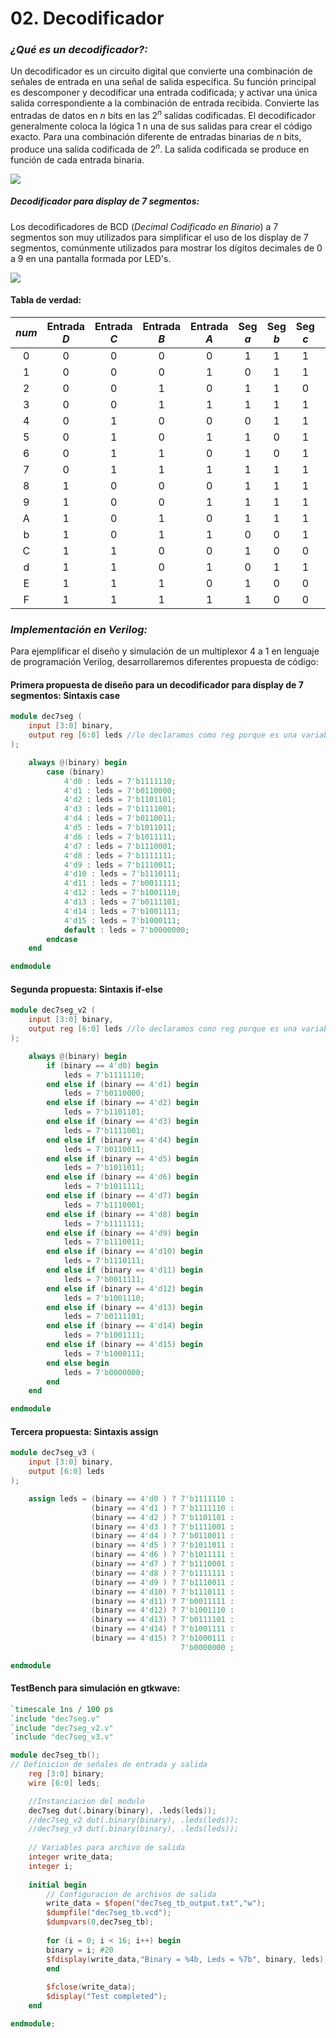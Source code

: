 # 02. Decodificador

### _¿Qué es un **decodificador**?:_

Un decodificador es un circuito digital que convierte una combinación de señales de entrada en una señal de salida específica. 
Su función principal es descomponer y decodificar una entrada codificada; y activar una única salida correspondiente a la combinación de entrada recibida.
Convierte las entradas de datos en $n$ bits en las $2^n$ salidas codificadas. 
El decodificador generalmente coloca la lógica $1$ n una de sus salidas para crear el código exacto. Para una combinación diferente de entradas binarias de $n$ bits, produce una salida codificada de $2^n$. La salida codificada se produce en función de cada entrada binaria.

![](https://www.electrically4u.com/wp-content/uploads/2020/09/decoder.png?ezimgfmt=ng:webp/ngcb4)


##### _Decodificador para display de 7 segmentos:_
Los decodificadores de BCD (_Decimal Codificado en Binario_) a 7 segmentos son muy utilizados para simplificar el uso de los display de 7 segmentos, comúnmente utilizados para mostrar los dígitos decimales de $0$ a $9$ en una pantalla formada por LED's.

![](https://media.geeksforgeeks.org/wp-content/cdn-uploads/bcd.png)

#### Tabla de verdad:

|$num$|Entrada $D$|Entrada $C$|Entrada $B$|Entrada $A$|Seg $a$|Seg $b$|Seg $c$|Seg $d$|Seg $e$|Seg $f$|Seg $g$|
|:-:|:-:|:-:|:-:|:-:|:-:|:-:|:-:|:-:|:-:|:-:|:-:|
|0|0|0|0|0|1|1|1|1|1|1|1|
|1|0|0|0|1|0|1|1|0|0|0|0|
|2|0|0|1|0|1|1|0|1|1|0|1|
|3|0|0|1|1|1|1|1|1|0|0|1|
|4|0|1|0|0|0|1|1|0|0|1|1|
|5|0|1|0|1|1|0|1|1|0|1|1|
|6|0|1|1|0|1|0|1|1|1|1|1|
|7|0|1|1|1|1|1|1|0|0|0|1|
|8|1|0|0|0|1|1|1|1|1|1|1|
|9|1|0|0|1|1|1|1|0|0|1|1|
|A|1|0|1|0|1|1|1|0|1|1|1|
|b|1|0|1|1|0|0|1|1|1|1|1|
|C|1|1|0|0|1|0|0|1|1|1|0|
|d|1|1|0|1|0|1|1|1|1|0|1|
|E|1|1|1|0|1|0|0|1|1|1|1|
|F|1|1|1|1|1|0|0|0|1|1|1|

### _Implementación en Verilog:_

Para ejemplificar el diseño y simulación de un multiplexor 4 a 1 en lenguaje de programación Verilog, desarrollaremos diferentes propuesta de código:

#### Primera propuesta de diseño para un decodificador para display de 7 segmentos: Sintaxis case

```verilog
module dec7seg (
	input [3:0] binary,
	output reg [6:0] leds //lo declaramos como reg porque es una variable
);

	always @(binary) begin
		case (binary)
			4'd0 : leds = 7'b1111110;
			4'd1 : leds = 7'b0110000;
			4'd2 : leds = 7'b1101101;
			4'd3 : leds = 7'b1111001;
			4'd4 : leds = 7'b0110011;
			4'd5 : leds = 7'b1011011;
			4'd6 : leds = 7'b1011111;
			4'd7 : leds = 7'b1110001;
			4'd8 : leds = 7'b1111111;
			4'd9 : leds = 7'b1110011;
			4'd10 : leds = 7'b1110111;
			4'd11 : leds = 7'b0011111;
			4'd12 : leds = 7'b1001110;
			4'd13 : leds = 7'b0111101;
			4'd14 : leds = 7'b1001111;
			4'd15 : leds = 7'b1000111;
			default : leds = 7'b0000000;
		endcase
	end

endmodule
```

#### Segunda propuesta: Sintaxis if-else

```verilog
module dec7seg_v2 (
	input [3:0] binary,
	output reg [6:0] leds //lo declaramos cono reg porque es una variable
);

	always @(binary) begin
		if (binary == 4'd0) begin
			leds = 7'b1111110;
		end else if (binary == 4'd1) begin
			leds = 7'b0110000;
		end else if (binary == 4'd2) begin
			leds = 7'b1101101;
		end else if (binary == 4'd3) begin
			leds = 7'b1111001;
		end else if (binary == 4'd4) begin
			leds = 7'b0110011;
		end else if (binary == 4'd5) begin
			leds = 7'b1011011;
		end else if (binary == 4'd6) begin
			leds = 7'b1011111;
		end else if (binary == 4'd7) begin
			leds = 7'b1110001;
		end else if (binary == 4'd8) begin
			leds = 7'b1111111;
		end else if (binary == 4'd9) begin
			leds = 7'b1110011;
		end else if (binary == 4'd10) begin
			leds = 7'b1110111;
		end else if (binary == 4'd11) begin
			leds = 7'b0011111;
		end else if (binary == 4'd12) begin
			leds = 7'b1001110;
		end else if (binary == 4'd13) begin
			leds = 7'b0111101;
		end else if (binary == 4'd14) begin
			leds = 7'b1001111;
		end else if (binary == 4'd15) begin
			leds = 7'b1000111;
		end else begin
			leds = 7'b0000000;
		end
	end

endmodule
```

#### Tercera propuesta: Sintaxis assign

```verilog
module dec7seg_v3 (
	input [3:0] binary,
	output [6:0] leds
);

	assign leds = (binary == 4'd0 ) ? 7'b1111110 :
			      (binary == 4'd1 ) ? 7'b1111110 :
	              (binary == 4'd2 ) ? 7'b1101101 :
			      (binary == 4'd3 ) ? 7'b1111001 :
			      (binary == 4'd4 ) ? 7'b0110011 :
				  (binary == 4'd5 ) ? 7'b1011011 :
				  (binary == 4'd6 ) ? 7'b1011111 :
				  (binary == 4'd7 ) ? 7'b1110001 :
			      (binary == 4'd8 ) ? 7'b1111111 :
				  (binary == 4'd9 ) ? 7'b1110011 :
				  (binary == 4'd10) ? 7'b1110111 :
				  (binary == 4'd11) ? 7'b0011111 :
				  (binary == 4'd12) ? 7'b1001110 :
				  (binary == 4'd13) ? 7'b0111101 :
				  (binary == 4'd14) ? 7'b1001111 :
				  (binary == 4'd15) ? 7'b1000111 :
									  7'b0000000 ;

endmodule
```

#### TestBench para simulación en gtkwave:

```verilog
`timescale 1ns / 100 ps
`include "dec7seg.v"
`include "dec7seg_v2.v"
`include "dec7seg_v3.v"

module dec7seg_tb();
// Definicion de señales de entrada y salida
	reg [3:0] binary;
	wire [6:0] leds;

	//Instanciacion del modulo
	dec7seg dut(.binary(binary), .leds(leds));
	//dec7seg_v2 dut(.binary(binary), .leds(leds));
	//dec7seg_v3 dut(.binary(binary), .leds(leds));
	
	// Variables para archivo de salida
	integer write_data;
	integer i;
	
	initial begin
		// Configuracion de archivos de salida
		write_data = $fopen("dec7seg_tb_output.txt","w");
		$dumpfile("dec7seg_tb.vcd");
		$dumpvars(0,dec7seg_tb);
		
		for (i = 0; i < 16; i++) begin
		binary = i; #20
		$fdisplay(write_data,"Binary = %4b, Leds = %7b", binary, leds);
		end
	
		$fclose(write_data);
		$display("Test completed");
	end

endmodule;
```